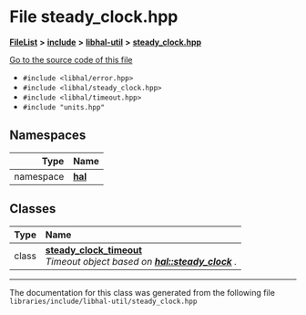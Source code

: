 

# File steady\_clock.hpp



[**FileList**](files.md) **>** [**include**](dir_cba0faac6e93618a6e2539705915bd70.md) **>** [**libhal-util**](dir_5e94bd3e75b6b11eff60149e0bc5664b.md) **>** [**steady\_clock.hpp**](libhal-util_2steady__clock_8hpp.md)

[Go to the source code of this file](libhal-util_2steady__clock_8hpp_source.md)



* `#include <libhal/error.hpp>`
* `#include <libhal/steady_clock.hpp>`
* `#include <libhal/timeout.hpp>`
* `#include "units.hpp"`













## Namespaces

| Type | Name |
| ---: | :--- |
| namespace | [**hal**](namespacehal.md) <br> |


## Classes

| Type | Name |
| ---: | :--- |
| class | [**steady\_clock\_timeout**](classhal_1_1steady__clock__timeout.md) <br>_Timeout object based on_ [_**hal::steady\_clock**_](classhal_1_1steady__clock.md) _._ |



















































------------------------------
The documentation for this class was generated from the following file `libraries/include/libhal-util/steady_clock.hpp`


